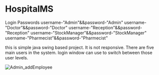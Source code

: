 # HospitalMS

Login Passwords
username-"Admin"&&password-"Admin"
username-"Doctor"&&password-"Doctor"
username-"Reception"&&password-"Reception"
username-"StockManager"&&password-"StockManager"
username-"Pharmecist"&&password-"Pharmecist"


this is simple java swing based project.
It is not responsive.
There are five main users in the system.
login window can use to switch between those user levels.

![Admin_addEmployee](https://user-images.githubusercontent.com/56676369/106418773-14590500-647d-11eb-974e-fabb98ec7e3d.PNG)
